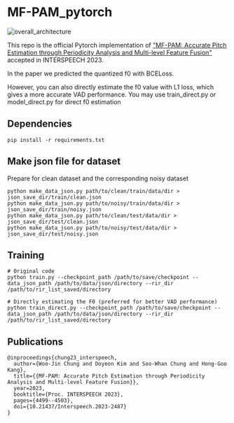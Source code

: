 # MF-PAM_pytorch

![overall_architecture](https://github.com/Woo-jin-Chung/mfpam-pitch-estimation-pytorch/assets/76720656/9771d5ca-9993-4e84-ae13-d6d7481abf0f)

This repo is the official Pytorch implementation of ["MF-PAM: Accurate Pitch Estimation through Periodicity Analysis and Multi-level Feature Fusion"](https://arxiv.org/abs/2306.09640) accepted in INTERSPEECH 2023.


In the paper we predicted the quantized f0 with BCELoss.

However, you can also directly estimate the f0 value with L1 loss, which gives a more accurate VAD performance.
You may use train_direct.py or model_direct.py for direct f0 estimation

## Dependencies
```
pip install -r requirements.txt
```

## Make json file for dataset
Prepare for clean dataset and the corresponding noisy dataset
```
python make_data_json.py path/to/clean/train/data/dir > json_save_dir/train/clean.json
python make_data_json.py path/to/noisy/train/data/dir > json_save_dir/train/noisy.json
python make_data_json.py path/to/clean/test/data/dir > json_save_dir/test/clean.json
python make_data_json.py path/to/noisy/test/data/dir > json_save_dir/test/noisy.json
```

## Training
```
# Original code
python train.py --checkpoint_path /path/to/save/checkpoint --data_json_path /path/to/data/json/directory --rir_dir /path/to/rir_list_saved/directory

# Directly estimating the F0 (preferred for better VAD performance)
python train_direct.py --checkpoint_path /path/to/save/checkpoint --data_json_path /path/to/data/json/directory --rir_dir /path/to/rir_list_saved/directory
```

## Publications
```
@inproceedings{chung23_interspeech,
  author={Woo-Jin Chung and Doyeon Kim and Soo-Whan Chung and Hong-Goo Kang},
  title={{MF-PAM: Accurate Pitch Estimation through Periodicity Analysis and Multi-level Feature Fusion}},
  year=2023,
  booktitle={Proc. INTERSPEECH 2023},
  pages={4499--4503},
  doi={10.21437/Interspeech.2023-2487}
}
```
